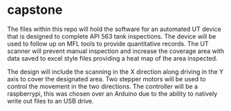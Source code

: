# capstone
The files within this repo will hold the software for an automated UT device that is designed to complete API 563 tank inspections. The device will be used to follow up on MFL tools to provide quantitative records. The UT scanner will prevent manual inspection and increase the coverage area with data saved to excel style files providing a heat map of the area inspected.

The design will include the scanning in the X direction along driving in the Y axis to cover the designated area. Two stepper motors will be used to control the movement in the two directions. The controller will be a raspberrypi, this was chosen over an Arduino due to the ability to natively write out files to an USB drive. 
